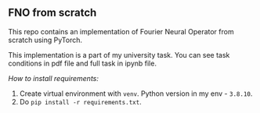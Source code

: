 ## FNO from scratch

This repo contains an implementation of Fourier Neural Operator from scratch using PyTorch.

This implementation is a part of my university task. You can see task conditions in pdf file and full task in ipynb file.

*How to install requirements:*

1. Create virtual environment with ```venv```. Python version in my env - ```3.8.10```.
2. Do ```pip install -r requirements.txt```.
